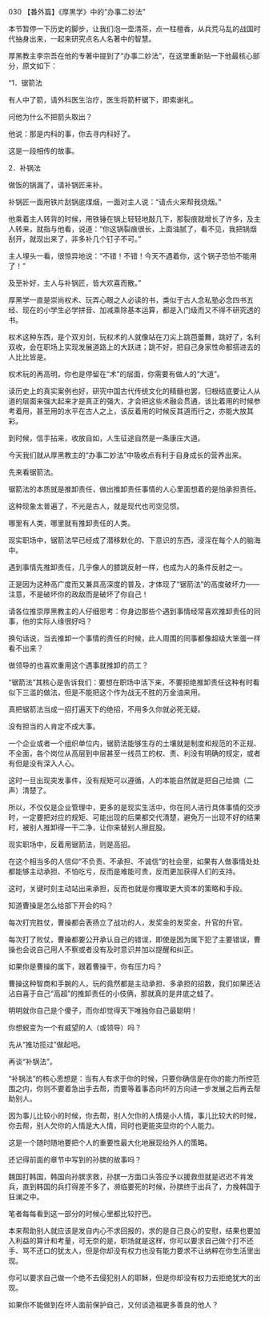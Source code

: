 030 【番外篇】《厚黑学》中的“办事二妙法” 





本节暂停一下历史的脚步，让我们泡一壶清茶，点一柱檀香，从兵荒马乱的战国时代抽身出来，一起来研究点名人名著中的智慧。

厚黑教主李宗吾在他的专著中提到了“办事二妙法”，在这里重新贴一下他最核心部分，原文如下：



“1．锯箭法

有人中了箭，请外科医生治疗，医生将箭杆锯下，即索谢礼。

问他为什么不把箭头取出？

他说：那是内科的事，你去寻内科好了。

这是一段相传的故事。



2．补锅法

做饭的锅漏了，请补锅匠来补。

补锅匠一面用铁片刮锅底煤烟，一面对主人说：“请点火来帮我烧烟。”

他乘着主人转背的时候，用铁锤在锅上轻轻地敲几下，那裂痕就增长了许多，及主人转来，就指与他看，说道：“你这锅裂痕很长，上面油腻了，看不见，我把锅烟刮开，就现出来了，非多补几个钉子不可。”

主人埋头一看，很惊异地说：“不错！不错！今天不遇着你，这个锅子恐怕不能用了！”

及至补好，主人与补锅匠，皆大欢喜而散。”



厚黑学一直是崇尚权术、玩弄心眼之人必读的书，类似于古人念私塾必念四书五经、现在的小学生必学拼音、加减乘除基本运算，都是入门级而又不得不研究透的书。

权术这种东西，是个双刃剑，玩权术的人就像站在刀尖上跳芭蕾舞，跳好了，名利双收，会在职场上实现发展道路上的大跃进；跳不好，把自己身家性命都搭进去的人比比皆是。



权术玩的再高明，你也是停留在“术”的层面，你需要有做人的“大道”。

读历史上的真实案例也好，研究中国古代传统文化的精髓也罢，归根结底要让人从道的层面来强大起来才是真正的强大，才会把这些术融会贯通，该比着用的时候参考着用，甚至用的水平在古人之上，该反着用的时候反其道而行之，亦能大放其彩。

到时候，信手拈来，收放自如，人生征途自然是一条康庄大道。



今天我们就从厚黑教主的“办事二妙法”中吸收点有利于自身成长的营养出来。

先来看锯箭法。



锯箭法的本质就是推卸责任，做出推卸责任事情的人心里面想着的是怕承担责任。

这种现象太普遍了，不光是古人，就是现代也司空见惯。

哪里有人类，哪里就有推卸责任的人类。

现实职场中，锯箭法早已经成了潜移默化的、下意识的东西，浸淫在每个人的脑海中。

遇到事情先推卸责任，几乎像人的膝跳反射一样，也成为人的条件反射之一。

正是因为这种高广度而又兼具高深度的普及，才体现了“锯箭法”的高度破坏力——注意，不是破坏你的政敌而是破坏了你自己！

请各位推崇厚黑教主的人仔细思考：你身边那些个遇到事情经常喜欢推卸责任的同事，他的实际人缘很好吗？

换句话说，当去推卸一个事情的责任的时候，此人周围的同事都像超级大笨蛋一样看不出来？

做领导的也喜欢重用这个遇事就推卸的员工？

“锯箭法”其核心是告诉我们：要想在职场中活下来，不要拒绝推卸责任这种有时看似下三滥的做法，但是不能把这个作为战无不胜的万金油来用。

真把锯箭法当成一招打遍天下的绝招，不用多久你就必死无疑。

没有担当的人肯定不成大事。

一个企业或者一个组织单位内，锯箭法能够生存的土壤就是制度和规范的不正规、不全面，各个岗位从高层到中层甚至一线员工的权、责、利没有明确的规定，或者有但是没有深入人心。

这时一旦出现突发事件，没有规矩可以遵循，人的本能自然就是把自己给摘（二声）清楚了。

所以，不仅仅是企业管理中，更多的是现实生活中，你在同人进行具体事情的交涉时，一定要把对应的规矩、可能出现的后果都交代清楚，避免万一出现不好的结果时，被别人推卸得一干二净，让你来替别人擦屁股。

现实职场中，反着用锯箭法，则是高招。

在这个相当多的人信仰“不负责、不承担、不诚信”的社会里，如果有人做事情处处都能够主动承担、不怕吃亏，反而是难能可贵，反而更加获得人们的支持。

这时，关键时刻主动站出来承担，反而也就是你攫取更大资本的策略和手段。



知道曹操是怎么给部下开会的吗？

每次打完胜仗，曹操都会表扬立了战功的人，发奖金的发奖金，升官的升官。

每次打了败仗，曹操都要公开承认自己的错误，即使是因为属下犯了主要错误，曹操也会说自己用人不察或者没有及时意识并加以提醒和纠正。

如果你是曹操的属下，跟着曹操干，你有压力吗？

曹操这种智商和手腕的人，玩的竟然都是主动承担、多承担的招数，我们如果还沾沾自喜于自己“高超”的推卸责任的小伎俩，那就真的是井底之蛙了。

明明就你自己是个傻子，而你却觉得天下唯独你自己最聪明！

你想蜕变为一个有威望的人（或领导）吗？

先从“推功揽过”做起吧。



再谈“补锅法”。

“补锅法”的核心思想是：当有人有求于你的时候，只要你确信是在你的能力所控范围之内，你则不要着急出手去帮，而要等着事态向坏的方向进一步发展之后再去帮助别人。

因为事儿比较小的时候，你去帮，别人欠你的人情是小人情，事儿比较大的时候，你去帮，别人欠你的人情是大人情，同时也更能突显你的个人能力。

这是一个随时随地要把个人的重要性最大化地展现给外人的策略。



还记得前面的章节中写到的孙膑的故事吗？

魏国打韩国，韩国向孙膑求救，孙膑一方面口头答应予以援救但就是迟迟不肯发兵，直到韩国的兵打得差不多了，濒临要死的时候，孙膑终于出兵了，力挽韩国于狂澜之中。

笔者每每看到这一部分的时候心里都比较拧巴。

本来帮助别人就应该是发自内心不求回报的，求的是自己良心的安慰，结果也要加入利益的算计和考量，可无奈的是，职场就是这样，你可以要求自己做个打不还手、骂不还口的犹太人，但是你却没有权力也没有能力要求不让纳粹在你生活里出现。

你可以要求自己做一个绝不去侵犯别人的耶稣，但是你却没有权力去拒绝犹大的出现。

如果你不能做到在坏人面前保护自己，又何谈造福更多善良的他人？

